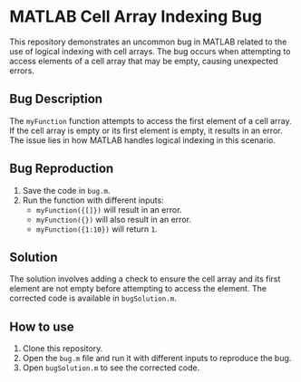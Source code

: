 # MATLAB Cell Array Indexing Bug

This repository demonstrates an uncommon bug in MATLAB related to the use of logical indexing with cell arrays. The bug occurs when attempting to access elements of a cell array that may be empty, causing unexpected errors.

## Bug Description
The `myFunction` function attempts to access the first element of a cell array. If the cell array is empty or its first element is empty, it results in an error.  The issue lies in how MATLAB handles logical indexing in this scenario.

## Bug Reproduction
1.  Save the code in `bug.m`.
2.  Run the function with different inputs:
    *   `myFunction({[]})`  will result in an error.
    *   `myFunction({})`   will also result in an error.
    *   `myFunction({1:10})` will return `1`.

## Solution
The solution involves adding a check to ensure the cell array and its first element are not empty before attempting to access the element. The corrected code is available in `bugSolution.m`.

## How to use
1. Clone this repository.
2. Open the `bug.m` file and run it with different inputs to reproduce the bug.
3. Open `bugSolution.m` to see the corrected code.